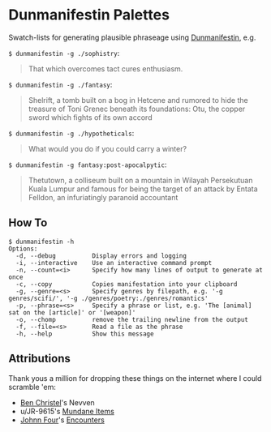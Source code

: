 # Dunmanifestin Palettes

Swatch-lists for generating plausible phraseage using [Dunmanifestin](https://github.com/quavmo/Dunmanifestin), e.g.


`$ dunmanifestin -g ./sophistry`:
>That which overcomes tact cures enthusiasm.

`$ dunmanifestin -g ./fantasy`:
> Shelrift, a tomb built on a bog in Hetcene and rumored to hide the treasure of Toni Grenec beneath its foundations: Otu, the copper sword which fights of its own accord

`$ dunmanifestin -g ./hypotheticals`:
> What would you do if you could carry a winter?

`$ dunmanifestin -g fantasy:post-apocalpytic`:

> Thetutown, a colliseum built on a mountain in Wilayah Persekutuan Kuala Lumpur and famous for being the target of an attack by Entata Felldon, an infuriatingly paranoid accountant

## How To

```
$ dunmanifestin -h
Options:
  -d, --debug          Display errors and logging
  -i, --interactive    Use an interactive command prompt
  -n, --count=<i>      Specify how many lines of output to generate at once
  -c, --copy           Copies manifestation into your clipboard
  -g, --genre=<s>      Specify genres by filepath, e.g. '-g genres/scifi/', '-g ./genres/poetry:./genres/romantics'
  -p, --phrase=<s>     Specify a phrase or list, e.g. 'The [animal] sat on the [article]' or '[weapon]'
  -o, --chomp          remove the trailing newline from the output
  -f, --file=<s>       Read a file as the phrase
  -h, --help           Show this message
```

## Attributions

Thank yous a million for dropping these things on the internet where I could scramble 'em:

- [Ben Christel](https://github.com/benchristel)'s Nevven
- u/JR-9615's [Mundane Items](https://www.reddit.com/r/DnD/comments/3yvy58/commonmundane_item_list_d100/)
- [Johnn Four](https://www.roleplayingtips.com/)'s [Encounters](https://s3.amazonaws.com/RPT-eBooks/1372-fantasy-roadside-encounters.pdf)
